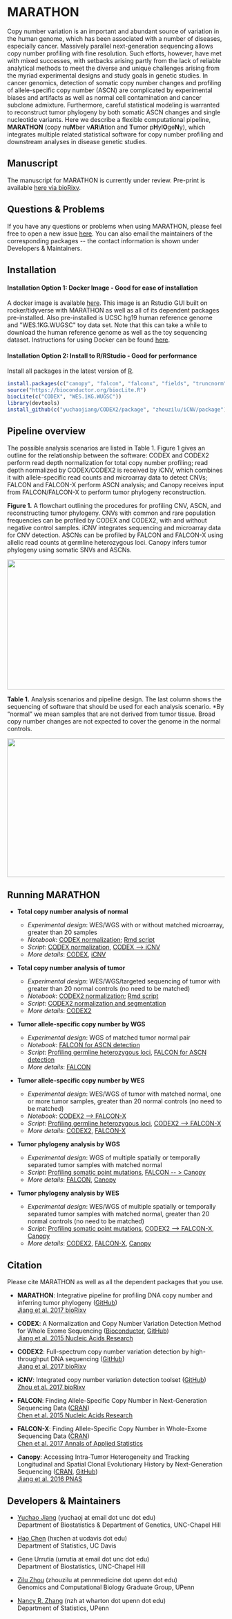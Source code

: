 # MARATHON

Copy number variation is an important and abundant source of variation in the human genome, which has been associated with a number of diseases, especially cancer. Massively parallel next-generation sequencing allows copy number profiling with fine resolution. Such efforts, however, have met with mixed successes, with setbacks arising partly from the lack of reliable analytical methods to meet the diverse and unique challenges arising from the myriad experimental designs and study goals in genetic studies. In cancer genomics, detection of somatic copy number changes and profiling of allele-specific copy number (ASCN) are complicated by experimental biases and artifacts as well as normal cell contamination and cancer subclone admixture. Furthermore, careful statistical modeling is warranted to reconstruct tumor phylogeny by both somatic ASCN changes and single nucleotide variants. Here we describe a flexible computational pipeline, **MARATHON** (copy nu**M**ber v**AR**i**A**tion and **T**umor p**H**yl**O**ge**N**y), which integrates multiple related statistical software for copy number profiling and downstream analyses in disease genetic studies.

## Manuscript

The manuscript for MARATHON is currently under review. Pre-print is available [here via bioRixv](https://www.biorxiv.org/content/early/2017/09/28/195230).


## Questions & Problems

If you have any questions or problems when using MARATHON, please feel free to open a new issue [here](https://github.com/yuchaojiang/MARATHON/issues). You can also email the maintainers of the corresponding packages -- the contact information is shown under Developers & Maintainers.


## Installation

#### Installation Option 1: Docker Image - Good for ease of installation
A docker image is available [here](https://hub.docker.com/r/lzeppelini/marathon/).
This image is an Rstudio GUI built on rocker/tidyverse with MARATHON as well as all of its dependent packages pre-installed.  Also pre-installed is UCSC hg19 human reference genome and "WES.1KG.WUGSC" toy data set. Note that this can take a while to download the human reference genome as well as the toy sequencing dataset. Instructions for using Docker can be found [here](https://docs.docker.com/get-started/).

#### Installation Option 2: Install to R/RStudio - Good for performance
Install all packages in the latest version of [R](https://www.r-project.org/).
```r
install.packages(c("canopy", "falcon", "falconx", "fields", "truncnorm", "ggplot2", "devtools"))
source("https://bioconductor.org/biocLite.R")
biocLite(c("CODEX", "WES.1KG.WUGSC"))
library(devtools)
install_github(c("yuchaojiang/CODEX2/package", "zhouzilu/iCNV/package"))
```


## Pipeline overview

The possible analysis scenarios are listed in Table 1. Figure 1 gives an outline for the relationship between the software: CODEX and CODEX2 perform read depth normalization for total copy number profiling; read depth normalized by CODEX/CODEX2 is received by iCNV, which combines it with allele-specific read counts and microarray data to detect CNVs; FALCON and FALCON-X perform ASCN analysis; and Canopy receives input from FALCON/FALCON-X to perform tumor phylogeny reconstruction.

**Figure 1.** A flowchart outlining the procedures for profiling CNV, ASCN, and reconstructing tumor phylogeny. CNVs with common and rare population frequencies can be profiled by CODEX and CODEX2, with and without negative control samples. iCNV integrates sequencing and microarray data for CNV detection. ASCNs can be profiled by FALCON and FALCON-X using allelic read counts at germline heterozygous loci. Canopy infers tumor phylogeny using somatic SNVs and ASCNs.

<p align="center">
  <img src='https://github.com/yuchaojiang/MARATHON/blob/master/figure/Figure1.jpg' width='600' height='300'>
</p>

**Table 1.** Analysis scenarios and pipeline design. The last column shows the sequencing of software that should be used for each analysis scenario. *By “normal” we mean samples that are not derived from tumor tissue. Broad copy number changes are not expected to cover the genome in the normal controls.

<p align="center">
  <img src='https://github.com/yuchaojiang/MARATHON/blob/master/figure/Table1.png' width='600' height='320'>
</p>


## Running MARATHON

* **Total copy number analysis of normal**
  * *Experimental design*: WES/WGS with or without matched microarray, greater than 20 samples
  * *Notebook*: [CODEX normalization](http://htmlpreview.github.io/?https://github.com/yuchaojiang/MARATHON/blob/master/notebook/codexNormalization/rNotebook.html);  [Rmd script](https://github.com/yuchaojiang/MARATHON/blob/master/notebook/codexNormalization/rNotebook.Rmd)
  * *Script*: [CODEX normalization](https://github.com/yuchaojiang/MARATHON/blob/master/script/CODEX.R), [CODEX --> iCNV](https://github.com/yuchaojiang/MARATHON/blob/master/script/CODEX_iCNV.R)
  * *More details*: [CODEX](https://github.com/yuchaojiang/CODEX), [iCNV](https://github.com/zhouzilu/iCNV)

* **Total copy number analysis of tumor**
  * *Experimental design*: WES/WGS/targeted sequencing of tumor with greater than 20 normal controls (no need to be matched)
  * *Notebook*: [CODEX2 normalization](http://htmlpreview.github.io/?https://github.com/yuchaojiang/MARATHON/blob/master/notebook/CODEX2/CODEX2.html);  [Rmd script](https://github.com/yuchaojiang/MARATHON/blob/master/notebook/CODEX2/CODEX2.Rmd)
  * *Script*: [CODEX2 normalization and segmentation](https://github.com/yuchaojiang/MARATHON/blob/master/script/CODEX2.R)
  * *More details*: [CODEX2](https://github.com/yuchaojiang/CODEX2)

* **Tumor allele-specific copy number by WGS**
  * *Experimental design*: WGS of matched tumor normal pair
  * *Notebook*: [FALCON for ASCN detection](http://htmlpreview.github.io/?https://github.com/yuchaojiang/MARATHON/blob/master/notebook/falcon/falconNotebook.html)
  * *Script*: [Profiling germline heterozygous loci](https://github.com/yuchaojiang/MARATHON/blob/master/script/germline_het_loci.sh), [FALCON for ASCN detection](https://github.com/yuchaojiang/MARATHON/blob/master/script/FALCON.R)
  * *More details*: [FALCON](https://CRAN.R-project.org/package=falcon)

* **Tumor allele-specific copy number by WES**
  * *Experimental design*: WES/WGS of tumor with matched normal, one or more tumor samples, greater than 20 normal controls (no need to be matched)
  * *Notebook*: [CODEX2 --> FALCON-X](http://htmlpreview.github.io/?https://github.com/yuchaojiang/MARATHON/blob/master/notebook/falconX/falconXNotebook.html)
  * *Script*: [Profiling germline heterozygous loci](https://github.com/yuchaojiang/MARATHON/blob/master/script/germline_het_loci.sh), [CODEX2 --> FALCON-X](https://github.com/yuchaojiang/MARATHON/blob/master/script/CODEX2_FALCONX.R)
  * *More details*: [CODEX2](https://github.com/yuchaojiang/CODEX2), [FALCON-X](https://CRAN.R-project.org/package=falconx)

* **Tumor phylogeny analysis by WGS**
  * *Experimental design*: WGS of multiple spatially or temporally separated tumor samples with matched normal
  * *Script*: [Profiling somatic point mutations](https://github.com/yuchaojiang/MARATHON/blob/master/script/somatic_SNV.sh), [FALCON -- > Canopy](https://github.com/yuchaojiang/MARATHON/blob/master/script/FALCON_Canopy.R)
  * *More details*: [FALCON](https://CRAN.R-project.org/package=falcon), [Canopy](https://github.com/yuchaojiang/Canopy)

* **Tumor phylogeny analysis by WES**
  * *Experimental design*: WES/WGS of multiple spatially or temporally separated tumor samples with matched normal, greater than 20 normal controls (no need to be matched)
  * *Script*: [Profiling somatic point mutations](https://github.com/yuchaojiang/MARATHON/blob/master/script/somatic_SNV.sh), [CODEX2 --> FALCON-X](https://github.com/yuchaojiang/MARATHON/blob/master/script/CODEX2_FALCONX.R), [Canopy](https://github.com/yuchaojiang/MARATHON/blob/master/script/Canopy.R)
  * *More details*: [CODEX2](https://github.com/yuchaojiang/CODEX2), [FALCON-X](https://CRAN.R-project.org/package=falconx), [Canopy](https://github.com/yuchaojiang/Canopy)



## Citation

Please cite MARATHON as well as all the dependent packages that you use.

* **MARATHON**: Integrative pipeline for profiling DNA copy number and inferring tumor phylogeny ([GitHub](https://github.com/yuchaojiang/MARATHON))
  <br>
  [Jiang et al. 2017 bioRixv](https://www.biorxiv.org/content/early/2017/09/28/195230)

* **CODEX**: A Normalization and Copy Number Variation Detection Method for Whole Exome Sequencing
  ([Bioconductor](http://bioconductor.org/packages/CODEX/), [GitHub](https://github.com/yuchaojiang/CODEX))
  <br>
  [Jiang et al. 2015 Nucleic Acids Research](https://academic.oup.com/nar/article/43/6/e39/2453417/CODEX-a-normalization-and-copy-number-variation)

* **CODEX2**: Full-spectrum copy number variation detection by high-throughput DNA sequencing
  ([GitHub](https://github.com/yuchaojiang/CODEX2))
  <br>
  [Jiang et al. 2017 bioRixv](https://www.biorxiv.org/content/early/2017/10/30/211698)

* **iCNV**: Integrated copy number variation detection toolset
  ([GitHub](https://github.com/zhouzilu/iCNV))
  <br>
  [Zhou et al. 2017 bioRixv](https://www.biorxiv.org/content/early/2017/09/01/172700)

* **FALCON**: Finding Allele-Specific Copy Number in Next-Generation Sequencing Data
  ([CRAN](https://CRAN.R-project.org/package=falcon))
  <br>
  [Chen et al. 2015 Nucleic Acids Research](https://academic.oup.com/nar/article/43/4/e23/2410993/Allele-specific-copy-number-profiling-by-next)

* **FALCON-X**: Finding Allele-Specific Copy Number in Whole-Exome Sequencing Data
  ([CRAN](https://CRAN.R-project.org/package=falconx))
  <br>
  [Chen et al. 2017 Annals of Applied Statistics](https://projecteuclid.org/euclid.aoas/1500537739)

* **Canopy**: Accessing Intra-Tumor Heterogeneity and Tracking Longitudinal and Spatial Clonal Evolutionary History by Next-Generation Sequencing
  ([CRAN](https://CRAN.R-project.org/package=Canopy), [GitHub](https://github.com/yuchaojiang/Canopy))
  <br>
  [Jiang et al. 2016 PNAS](http://www.pnas.org/content/113/37/E5528.full)


## Developers & Maintainers

* [Yuchao Jiang](http://sph.unc.edu/adv_profile/yuchao-jiang-phd/) (yuchaoj at email dot unc dot edu)
  <br>
  Department of Biostatistics & Department of Genetics, UNC-Chapel Hill
  
* [Hao Chen](https://anson.ucdavis.edu/~haochen/) (hxchen at ucdavis dot edu)
  <br>
  Department of Statistics, UC Davis

* Gene Urrutia (urrutia at email dot unc dot edu)
  <br>
  Department of Biostatistics, UNC-Chapel Hill

* [Zilu Zhou](https://statistics.wharton.upenn.edu/profile/zhouzilu/) (zhouzilu at pennmedicine dot upenn dot edu)
  <br>
  Genomics and Computational Biology Graduate Group, UPenn

* [Nancy R. Zhang](https://statistics.wharton.upenn.edu/profile/nzh/) (nzh at wharton dot upenn dot edu)
  <br>
  Department of Statistics, UPenn
